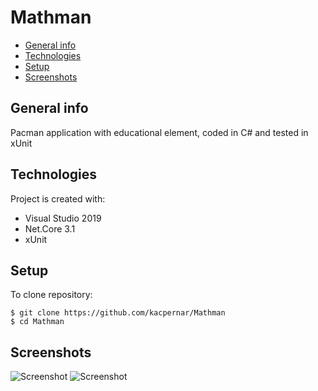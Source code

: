 # Mathman
* [General info](#general-info)
* [Technologies](#technologies)
* [Setup](#setup)
* [Screenshots](#Screenshots)
## General info
Pacman application with educational element, coded in C# and tested in xUnit
	
## Technologies
Project is created with:
* Visual Studio 2019
* Net.Core 3.1
* xUnit
	
## Setup
To clone repository:
```shell
$ git clone https://github.com/kacpernar/Mathman
$ cd Mathman
```
## Screenshots
![Screenshot](https://github.com/kacpernar/Mathman/blob/master/Images/picture1.PNG)
![Screenshot](https://github.com/kacpernar/Mathman/blob/master/Images/picture2.PNG)

